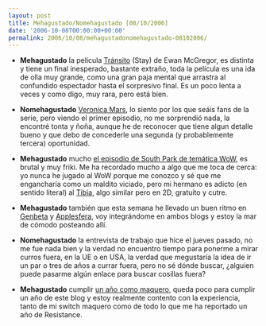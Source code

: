 ```yaml
---
layout: post
title: Mehagustado/Nomehagustado [08/10/2006]
date: '2006-10-08T00:00:00+00:00'
permalink: 2006/10/08/mehagustadonomehagustado-08102006/
---
```

- <span style="font-weight:bold;">Mehagustado</span> la película <a href="http://spanish.imdb.com/title/tt0371257/">Tránsito</a> (Stay) de Ewan McGregor, es distinta y tiene un final inesperado, bastante extraño, toda la película es una ida de olla muy grande, como una gran paja mental que arrastra al confundido espectador hasta el sorpresivo final. Es un poco lenta a veces y como digo, muy rara, pero está bien.

- <span style="font-weight:bold;">Nomehagustado</span> <a href="http://childrenatyourfeet.blogspot.com/2006/10/veronica-mars-vs-galactica.html">Veronica Mars</a>, lo siento por los que seáis fans de la serie, pero viendo el primer episodio, no me sorprendió nada, la encontré tonta y ñoña, aunque he de reconocer que tiene algun detalle bueno y que debo de concederle una segunda (y probablemente tercera) oportunidad.

- <span style="font-weight:bold;">Mehagustado</span> mucho <a href="http://www.youtube.com/watch?v=q2Ql8akmWiE">el episodio de South Park de temática WoW</a>, es brutal y muy friki. Me ha recordado mucho a algo que me toca de cerca: yo nunca he jugado al WoW porque me conozco y sé que me engancharía como un maldito viciado, pero mi hermano es adicto (en sentido literal) al <a href="http://www.tibia.com/home/index.php?subtopic=news">Tibia</a>, algo similar pero en 2D, gratuito y cutre. 

- <span style="font-weight:bold;">Mehagustado</span> también que esta semana he llevado un buen ritmo en <a href="http://genbeta.com">Genbeta</a> y <a href="http://applesfera.com">Applesfera</a>, voy integrándome en ambos blogs y estoy la mar de cómodo posteando allí.

- <span style="font-weight:bold;">Nomehagustado</span> la entrevista de trabajo que hice el jueves pasado, no me fue nada bien y la verdad no encuentro tiempo para ponerme a mirar curros fuera, en la UE o en USA, la verdad que megustaría la idea de ir un par o tres de años a currar fuera, pero no sé dónde buscar, ¿alguien puede pasarme algún enlace para buscar cosillas fuera?

- <span style="font-weight:bold;">Mehagustado</span> cumplir <a href="http://resistancefutile.blogspot.com/2006/10/un-ao-de-maquero.html">un año como maquero</a>, queda poco para cumplir un año de este blog y estoy realmente contento con la experiencia, tanto de mi switch maquero como de todo lo que me ha reportado un año de Resistance.
